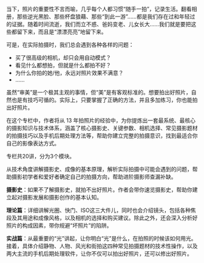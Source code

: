当下，照片的重要性不言而喻，几乎每个人都习惯“随手一拍”，记录生活。翻看相册，那些逆光黑脸、那些杯盘狼藉、那些“到此一游”……都是我们存在过和年轻过的证据。随着时间流逝，我们而立不惑、爸妈变老、儿女长大……我们就是要把这些都留下来，而且是“漂漂亮亮”地留下来。

可是，在实际拍摄时，我们总会遇到各种各样的问题：

- 买了很高级的相机，却只会用自动模式？
- 看见什么都想拍，但就是什么都拍不好？
- 为什么你拍的她/他，永远对照片效果不满意？
- ……

虽然“审美”是一个极其主观的事情，但“美”是有客观标准的。想要拍出好照片，自然也是有技巧可循的。实际上，只要掌握了正确的方法，并且多加练习，你也能拍出好照片。

在这个专栏中，作者将从 13 年拍照片的经验中，为你提炼出一套最系统、最核心的摄影知识与技术体系，涵盖了核心摄影史、关键参数、相机选择、常见摄影题材的拍摄技巧以及手机后期处理方法等，帮助你建立完整的拍摄意识，找到最适合你自己的影像表达方式。

专栏共20讲，分为3个模块。

从技术角度讲解摄影史、成像的基本原理，解析实际拍摄中可能会遇到的问题，帮助摄影初学者和爱好者确定自己的拍摄方向，帮助进阶摄影师查漏补缺。

**摄影史**：如果不了解摄影史，就拍不出好照片。作者会带你速览摄影史，帮助你建立起对摄影发展和摄影创作的基本认知。

**理论篇**：详细讲解光圈、快门、ISO这三大件儿，同时也会介绍镜头，包括各种焦段及其用途和成像风格，以及相机的选择和购买建议。除此之外，还会深入分析好照片的构成因素，带你规避“坏照片”的陷阱。

**实战篇**：从最重要的“光”讲起，让你明白“光”是什么，在拍照的时候该如何用光。接着，具体介绍静物、人物、风光和街拍这四种常见拍摄题材的技术性操作，以及两大主流的手机后期处理软件，让你不仅可以拍出好照片，还可以修出好照片。